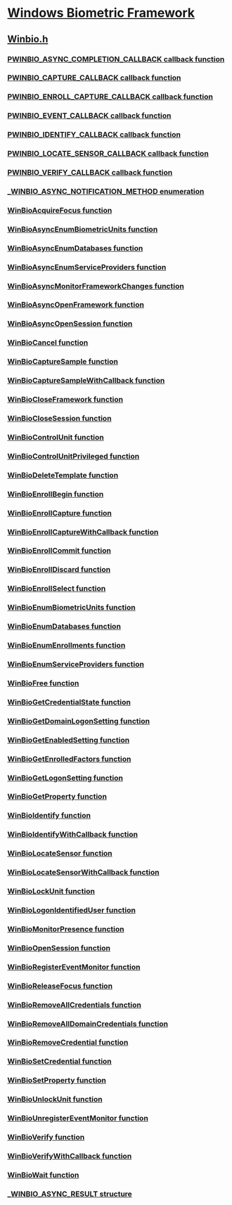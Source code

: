 # [Windows Biometric Framework](../_secbiomet/index.md)
## [Winbio.h](index.md)
### [PWINBIO_ASYNC_COMPLETION_CALLBACK callback function](../winbio/nc-winbio-pwinbio_async_completion_callback.md)
### [PWINBIO_CAPTURE_CALLBACK callback function](../winbio/nc-winbio-pwinbio_capture_callback.md)
### [PWINBIO_ENROLL_CAPTURE_CALLBACK callback function](../winbio/nc-winbio-pwinbio_enroll_capture_callback.md)
### [PWINBIO_EVENT_CALLBACK callback function](../winbio/nc-winbio-pwinbio_event_callback.md)
### [PWINBIO_IDENTIFY_CALLBACK callback function](../winbio/nc-winbio-pwinbio_identify_callback.md)
### [PWINBIO_LOCATE_SENSOR_CALLBACK callback function](../winbio/nc-winbio-pwinbio_locate_sensor_callback.md)
### [PWINBIO_VERIFY_CALLBACK callback function](../winbio/nc-winbio-pwinbio_verify_callback.md)
### [_WINBIO_ASYNC_NOTIFICATION_METHOD enumeration](../winbio/ne-winbio-_winbio_async_notification_method.md)
### [WinBioAcquireFocus function](../winbio/nf-winbio-winbioacquirefocus.md)
### [WinBioAsyncEnumBiometricUnits function](../winbio/nf-winbio-winbioasyncenumbiometricunits.md)
### [WinBioAsyncEnumDatabases function](../winbio/nf-winbio-winbioasyncenumdatabases.md)
### [WinBioAsyncEnumServiceProviders function](../winbio/nf-winbio-winbioasyncenumserviceproviders.md)
### [WinBioAsyncMonitorFrameworkChanges function](../winbio/nf-winbio-winbioasyncmonitorframeworkchanges.md)
### [WinBioAsyncOpenFramework function](../winbio/nf-winbio-winbioasyncopenframework.md)
### [WinBioAsyncOpenSession function](../winbio/nf-winbio-winbioasyncopensession.md)
### [WinBioCancel function](../winbio/nf-winbio-winbiocancel.md)
### [WinBioCaptureSample function](../winbio/nf-winbio-winbiocapturesample.md)
### [WinBioCaptureSampleWithCallback function](../winbio/nf-winbio-winbiocapturesamplewithcallback.md)
### [WinBioCloseFramework function](../winbio/nf-winbio-winbiocloseframework.md)
### [WinBioCloseSession function](../winbio/nf-winbio-winbioclosesession.md)
### [WinBioControlUnit function](../winbio/nf-winbio-winbiocontrolunit.md)
### [WinBioControlUnitPrivileged function](../winbio/nf-winbio-winbiocontrolunitprivileged.md)
### [WinBioDeleteTemplate function](../winbio/nf-winbio-winbiodeletetemplate.md)
### [WinBioEnrollBegin function](../winbio/nf-winbio-winbioenrollbegin.md)
### [WinBioEnrollCapture function](../winbio/nf-winbio-winbioenrollcapture.md)
### [WinBioEnrollCaptureWithCallback function](../winbio/nf-winbio-winbioenrollcapturewithcallback.md)
### [WinBioEnrollCommit function](../winbio/nf-winbio-winbioenrollcommit.md)
### [WinBioEnrollDiscard function](../winbio/nf-winbio-winbioenrolldiscard.md)
### [WinBioEnrollSelect function](../winbio/nf-winbio-winbioenrollselect.md)
### [WinBioEnumBiometricUnits function](../winbio/nf-winbio-winbioenumbiometricunits.md)
### [WinBioEnumDatabases function](../winbio/nf-winbio-winbioenumdatabases.md)
### [WinBioEnumEnrollments function](../winbio/nf-winbio-winbioenumenrollments.md)
### [WinBioEnumServiceProviders function](../winbio/nf-winbio-winbioenumserviceproviders.md)
### [WinBioFree function](../winbio/nf-winbio-winbiofree.md)
### [WinBioGetCredentialState function](../winbio/nf-winbio-winbiogetcredentialstate.md)
### [WinBioGetDomainLogonSetting function](../winbio/nf-winbio-winbiogetdomainlogonsetting.md)
### [WinBioGetEnabledSetting function](../winbio/nf-winbio-winbiogetenabledsetting.md)
### [WinBioGetEnrolledFactors function](../winbio/nf-winbio-winbiogetenrolledfactors.md)
### [WinBioGetLogonSetting function](../winbio/nf-winbio-winbiogetlogonsetting.md)
### [WinBioGetProperty function](../winbio/nf-winbio-winbiogetproperty.md)
### [WinBioIdentify function](../winbio/nf-winbio-winbioidentify.md)
### [WinBioIdentifyWithCallback function](../winbio/nf-winbio-winbioidentifywithcallback.md)
### [WinBioLocateSensor function](../winbio/nf-winbio-winbiolocatesensor.md)
### [WinBioLocateSensorWithCallback function](../winbio/nf-winbio-winbiolocatesensorwithcallback.md)
### [WinBioLockUnit function](../winbio/nf-winbio-winbiolockunit.md)
### [WinBioLogonIdentifiedUser function](../winbio/nf-winbio-winbiologonidentifieduser.md)
### [WinBioMonitorPresence function](../winbio/nf-winbio-winbiomonitorpresence.md)
### [WinBioOpenSession function](../winbio/nf-winbio-winbioopensession.md)
### [WinBioRegisterEventMonitor function](../winbio/nf-winbio-winbioregistereventmonitor.md)
### [WinBioReleaseFocus function](../winbio/nf-winbio-winbioreleasefocus.md)
### [WinBioRemoveAllCredentials function](../winbio/nf-winbio-winbioremoveallcredentials.md)
### [WinBioRemoveAllDomainCredentials function](../winbio/nf-winbio-winbioremovealldomaincredentials.md)
### [WinBioRemoveCredential function](../winbio/nf-winbio-winbioremovecredential.md)
### [WinBioSetCredential function](../winbio/nf-winbio-winbiosetcredential.md)
### [WinBioSetProperty function](../winbio/nf-winbio-winbiosetproperty.md)
### [WinBioUnlockUnit function](../winbio/nf-winbio-winbiounlockunit.md)
### [WinBioUnregisterEventMonitor function](../winbio/nf-winbio-winbiounregistereventmonitor.md)
### [WinBioVerify function](../winbio/nf-winbio-winbioverify.md)
### [WinBioVerifyWithCallback function](../winbio/nf-winbio-winbioverifywithcallback.md)
### [WinBioWait function](../winbio/nf-winbio-winbiowait.md)
### [_WINBIO_ASYNC_RESULT structure](../winbio/ns-winbio-_winbio_async_result.md)
